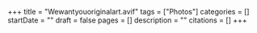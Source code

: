+++
title = "Wewantyouoriginalart.avif"
tags = ["Photos"]
categories = []
startDate = ""
draft = false
pages = []
description = ""
citations = []
+++
